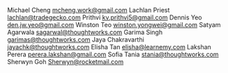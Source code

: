 Michael Cheng mcheng.work@gmail.com
Lachlan Priest  lachlan@tradegecko.com
Prithvi kv.prithvi5@gmail.com
Dennis Yeo  den.jw.yeo@gmail.com
Winston Teo winston.yongwei@gmail.com
Satyam Agarwala sagarwal@thoughtworks.com
Garima Singh  garimas@thoughtworks.com
Jaya Chakravarthi jayachk@thoughtworks.com
Elisha Tan  elisha@learnemy.com
Lakshan Perera  perera.lakshan@gmail.com
Sofia Tania stania@thoughtworks.com
Sherwyn Goh Sherwyn@rocketmail.com